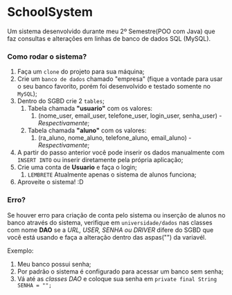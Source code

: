 # SchoolSystem
 Um sistema desenvolvido durante meu 2º Semestre(POO com Java) que faz consultas e alterações em linhas de banco de dados SQL (MySQL).

### Como rodar o sistema?
1. Faça um `clone` do projeto para sua máquina;
2. Crie um `banco de dados` chamado "empresa" (fique a vontade para usar o seu banco favorito, porém foi desenvolvido e testado somente no `MySQL`);
3. Dentro do SGBD crie 2 `tables`;
   1. Tabela chamada **"usuario"** com os valores:
      1. (nome_user,  email_user,  telefone_user,  login_user,  senha_user) - _Respectivamente_;
   2.  Tabela chamada **"aluno"** com os valores:
       1. (ra_aluno,  nome_aluno,  telefone_aluno,  email_aluno) - _Respectivamente_;
4. A partir do passo anterior você pode inserir os dados manualmente com `INSERT INTO` ou inserir diretamente pela própria aplicação;
5. Crie uma conta de **Usuario** e faça o login;
   1. `LEMBRETE` Atualmente apenas o sistema de alunos funciona;
6. Aproveite o sistema! :D

### Erro?
Se houver erro para criação de conta pelo sistema ou inserção de alunos no banco através do sistema, verifique em `universidade/dados`  nas classes com nome **DAO** se a _URL, USER, SENHA ou DRIVER_ difere do SGBD que você está usando e faça a alteração dentro das aspas("") da variavél.

Exemplo:
1. Meu banco possui senha;
2. Por padrão o sistema é configurado para acessar um banco sem senha;
3. Vá até as _classes DAO_ e coloque sua senha em `private final String SENHA = "";`
